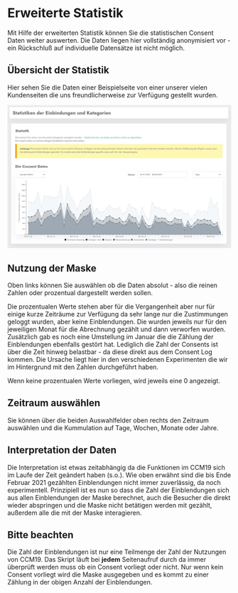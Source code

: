 # Erweiterte Statistik

Mit Hilfe der erweiterten Statistik können Sie die statistischen Consent Daten weiter auswerten. Die Daten liegen hier vollständig anonymisiert vor - ein Rückschluß auf individuelle Datensätze ist nicht möglich.

## Übersicht der Statistik

Hier sehen Sie die Daten einer Beispielseite von einer unserer vielen Kundenseiten die uns freundlicherweise zur Verfügung gestellt wurden. 

![screenshot-1615194809151-151](../assets/screenshot-1615194809151-151.jpg)



## Nutzung der Maske

Oben links können Sie auswählen ob die Daten absolut - also die reinen Zahlen oder prozentual dargestellt werden sollen.

Die prozentualen Werte stehen aber für die Vergangenheit aber nur für einige kurze Zeiträume zur Verfügung da sehr lange nur die Zustimmungen geloggt wurden, aber keine Einblendungen. Die wurden jeweils nur für den jeweiligen Monat für die Abrechnung gezählt und dann verworfen wurden. Zusätzlich gab es noch eine Umstellung im Januar die die Zählung der Einblendungen ebenfalls gestört hat. Lediglich die Zahl der Consents ist über die Zeit hinweg belastbar - da diese direkt aus dem Consent Log kommen. Die Ursache liegt hier in den verschiedenen Experimenten die wir im Hintergrund mit den Zahlen durchgeführt haben.

Wenn keine prozentualen Werte vorliegen, wird jeweils eine 0 angezeigt.

## Zeitraum auswählen

Sie können über die beiden Auswahlfelder oben rechts den Zeitraum auswählen und die Kummulation auf Tage, Wochen, Monate oder Jahre.



## Interpretation der Daten

Die Interpretation ist etwas zeitabhängig da die Funktionen im CCM19 sich im Laufe der Zeit geändert haben (s.o.). Wie oben erwähnt sind die bis Ende Februar 2021 gezählten Einblendungen nicht immer zuverlässig, da noch experimentell. Prinzipiell ist es nun so dass die Zahl der Einblendungen sich aus allen Einblendungen der Maske berechnet, auch die Besucher die direkt wieder abspringen und die Maske nicht betätigen werden mit gezählt, außerdem alle die mit der Maske interagieren.

## Bitte beachten

Die Zahl der Einblendungen ist nur eine Teilmenge der Zahl der Nutzungen von CCM19. Das Skript läuft bei **jedem** Seitenaufruf durch da immer überprüft werden muss ob ein Consent vorliegt oder nicht. Nur wenn kein Consent vorliegt wird die Maske ausgegeben und es kommt zu einer Zählung in der obigen Anzahl der Einblendungen.